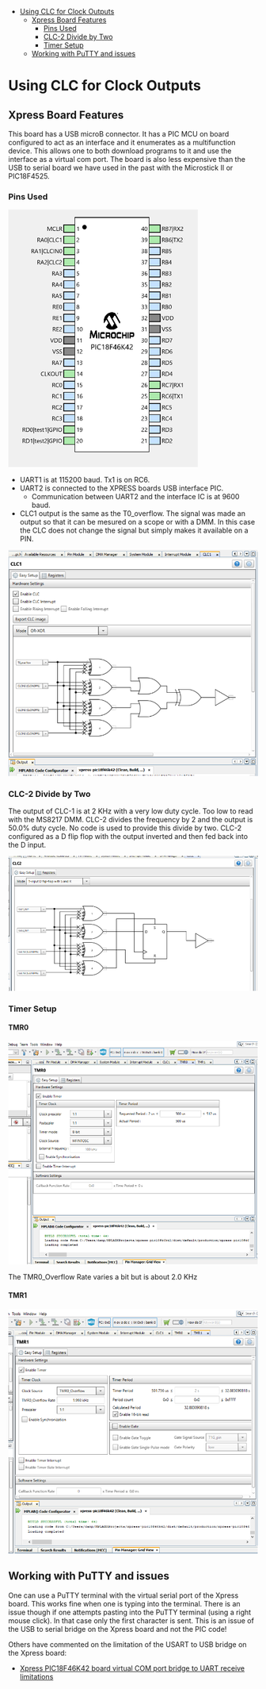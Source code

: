   - [Using CLC for Clock Outputs](#using-clc-for-clock-outputs)
      - [Xpress Board Features](#xpress-board-features)
          - [Pins Used](#pins-used)
          - [CLC-2 Divide by Two](#clc-2-divide-by-two)
          - [Timer Setup](#timer-setup)
      - [Working with PuTTY and issues](#working-with-putty-and-issues)

<!---
use 
skip  pandoc -s --toc -t html5 -c pandocbd.css README.pandoc.md -o index.html
pandoc -s --toc -t gfm README.pandoc.md -o README.md
-->

# Using CLC for Clock Outputs

## Xpress Board Features

This board has a USB microB connector. It has a PIC MCU on board
configured to act as an interface and it enumerates as a multifunction
device. This allows one to both download programs to it and use the
interface as a virtual com port. The board is also less expensive than
the USB to serial board we have used in the past with the Microstick II
or PIC18F4525.

### Pins Used

![](images/pins.png)

  - UART1 is at 115200 baud. Tx1 is on RC6.
  - UART2 is connected to the XPRESS boards USB interface PIC.
      - Communication between UART2 and the interface IC is at 9600
        baud.
  - CLC1 output is the same as the T0\_overflow. The signal was made an
    output so that it can be mesured on a scope or with a DMM. In this
    case the CLC does not change the signal but simply makes it
    available on a PIN.

![](images/CLC1-TMR0out.png)

### CLC-2 Divide by Two

The output of CLC-1 is at 2 KHz with a very low duty cycle. Too low to
read with the MS8217 DMM. CLC-2 divides the frequency by 2 and the
output is 50.0% duty cycle. No code is used to provide this divide by
two. CLC-2 configured as a D flip flop with the output inverted and then
fed back into the D input.

![](images/CLC2.png)

### Timer Setup

#### TMR0

![](images/TMR0.png)

The TMR0\_Overflow Rate varies a bit but is about 2.0 KHz

#### TMR1

![](images/tmr1.png)

## Working with PuTTY and issues

One can use a PuTTY terminal with the virtual serial port of the Xpress
board. This works fine when one is typing into the terminal. There is an
issue though if one attempts pasting into the PuTTY terminal (using a
right mouse click). In that case only the first character is sent. This
is an issue of the USB to serial bridge on the Xpress board and not the
PIC code\!

Others have commented on the limitation of the USART to USB bridge on
the Xpress board:

  - [Xpress PIC18F46K42 board virtual COM port bridge to UART receive
    limitations](https://www.microchip.com/forums/m1097510.aspx)
